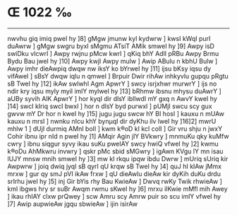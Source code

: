 # Œ 1022 ‰
---
nwvhu giq imiq pweI hy ]8] gMgw jmunw kyl kydwrw ] kwsI kWqI purI
duAwrw ] gMgw swgru byxI sMgmu ATsiT AMik smweI hy ]9] Awpy isD
swiDku vIcwrI ] Awpy rwjnu pMcw kwrI ] qKiq bhY AdlI pRBu Awpy Brmu
Bydu Bau jweI hy ]10] Awpy kwjI Awpy mulw ] Awip ABulu n kbhU Bulw ]
Awpy imhr dieAwpiq dwqw nw iksY ko bYrweI hy ]11] ijsu bKsy iqsu dy
vifAweI ] sBsY dwqw iqlu n qmweI ] Brpuir Dwir rihAw inhkyvlu gupqu
pRgtu sB TweI hy ]12] ikAw swlwhI Agm ApwrY ] swcy isrjxhwr
murwrY ] ijs no ndir kry iqsu myly myil imlY mylweI hy ]13] bRhmw ibsnu
mhysu duAwrY ] aUBy syvih AlK ApwrY ] hor kyqI dir dIsY ibllwdI mY
gxq n AwvY kweI hy ]14] swcI kIriq swcI bwxI ] hor n dIsY byd
purwxI ] pUMjI swcu scy gux gwvw mY Dr hor n kweI hy ]15] jugu jugu swcw
hY BI hosI ] kauxu n mUAw kauxu n mrsI ] nwnku nIcu khY bynµqI dir dyKhu
ilv lweI hy ]16]2] mwrU mhlw 1 ] dUjI durmiq AMnI bolI ] kwm k®oD
kI kcI colI ] Gir vru shju n jwxY Cohir ibnu ipr nId n pweI hy ]1]
AMqir Agin jlY BVkwry ] mnmuKu qky kuMfw cwry ] ibnu siqgur syvy ikau
suKu pweIAY swcy hwiQ vfweI hy ]2] kwmu k®oDu AhMkwru invwry ] qskr pMc
sbid sMGwry ] igAwn KVgu lY mn isau lUJY mnsw mnih smweI hy ]3] mw
kI rkqu ipqw ibdu Dwrw ] mUriq sUriq kir Awpwrw ] joiq dwiq jyqI sB
qyrI qU krqw sB TweI hy ]4] quJ hI kIAw jMmx mrxw ] gur qy smJ pVI
ikAw frxw ] qU dieAwlu dieAw kir dyKih duKu drdu srIrhu jweI hy ]5]
inj Gir bYis rhy Bau KwieAw ] Dwvq rwKy Twik rhwieAw ] kml ibgws
hry sr suBr Awqm rwmu sKweI hy ]6] mrxu ilKwie mMfl mih Awey ]
ikau rhIAY clxw prQwey ] scw Amru scy Amrw puir so scu imlY vfweI hy
]7] Awip aupwieAw jgqu sbwieAw ] ijin isirAw
####
